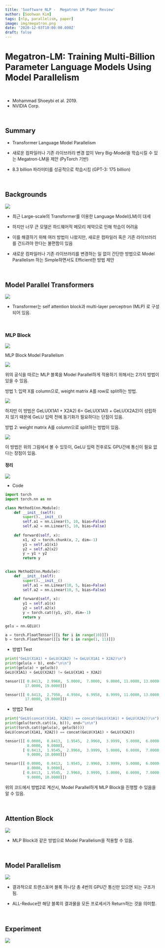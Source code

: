 ```yaml
---
title: 'Sooftware NLP -  Megatron LM Paper Review'
author: [Soohwan Kim]
tags: [nlp, parallelism, paper]
image: img/megatron.png
date: '2020-12-03T10:00:00.000Z'
draft: false
---
```


# Megatron-LM: Training Multi-Billion Parameter Language Models Using Model Parallelism

​

- Mohammad Shoeybi et al. 2019.
- NVIDIA Corp.

​

## Summary

- Transformer Language Model Parallelism

- 새로운 컴파일러나 기존 라이브러리 변경 없이 Very Big-Model을 학습시킬 수 있는 Megatron-LM을 제안 (PyTorch 기반)

- 8.3 billion 파라미터를 성공적으로 학습시킴 (GPT-3: 175 billion)

​

## Backgrounds
  
<img src="https://user-images.githubusercontent.com/42150335/106808382-a9424500-66ad-11eb-9058-98716b94ae40.png">

- 최근 Large-scale의 Transformer를 이용한 Language Model(LM)이 대세

- 하지만 너무 큰 모델은 하드웨어적 메모리 제약으로 인해 학습이 어려움

- 이를 해결하기 위해 여러 방법이 나왔지만, 새로운 컴파일러 혹은 기존 라이브러리를 건드려야 한다는 불편함이 있음

- 새로운 컴파일러나 기존 라이브러리를 변경하는 일 없이 간단한 방법으로 Model Parallelism 하는 Simple하면서도 Efficient한 방법 제안

​

## Model Parallel Transformers

<img src="https://xiandong79.github.io/downloads/ddl1.png">

- Transformer는 self attention block과 multi-layer perceptron (MLP) 로 구성되어 있음.

​

### MLP Block

<img src="https://user-images.githubusercontent.com/42150335/106810444-49996900-66b0-11eb-866b-062a4cad3eb6.png">

MLP Block Model Parallelism

<img src="https://user-images.githubusercontent.com/42150335/106808899-59b04900-66ae-11eb-93a8-58d180bc1a70.png">

위의 공식을 따르는 MLP 블록을 Model Parallel하게 적용하기 위해서는 2가지 방법이 있을 수 있음.

방법 1: 입력 X를 column으로, weight matrix A를 row로 split하는 방법.
  
<img src="https://user-images.githubusercontent.com/42150335/106809185-b6136880-66ae-11eb-87d7-693a2d5e56b7.png">

하지만 이 방법은 GeLU(X1A1 + X2A2) 6= GeLU(X1A1) + GeLU(X2A2)이 성립하지 않기 때문에 GeLU 입력 전에 동기화가 필요하다는 단점이 있음.

방법 2: weight matrix A를 column으로 split하는 방법이 있음.
  
<img src="https://user-images.githubusercontent.com/42150335/106810580-85ccc980-66b0-11eb-88a5-acfbbb46c111.png">

이 방법은 위의 그림에서 볼 수 있듯이, GeLU 입력 전후로도 GPU간에 통신이 필요 없다는 장점이 있음.

#### 정리

<img src="https://user-images.githubusercontent.com/42150335/106809827-7ef18700-66af-11eb-903b-ed0db12c2897.png">

- Code
```python
import torch
import torch.nn as nn

class Method1(nn.Module):
    def __init__(self):
        super().__init__()
        self.a1 = nn.Linear(5, 10, bias=False)
        self.a2 = nn.Linear(5, 10, bias=False)
    
    def forward(self, x):
        x1, x2 = torch.chunk(x, 2, dim=-1)
        y1 = self.a1(x1)
        y2 = self.a2(x2)
        y = y1 + y2
        return y
    

class Method2(nn.Module):
    def __init__(self):
        super().__init__()
        self.a1 = nn.Linear(10, 5, bias=False)
        self.a2 = nn.Linear(10, 5, bias=False)
    
    def forward(self, x):
        y1 = self.a1(x)
        y2 = self.a2(x)
        y = torch.cat((y1, y2), dim=-1)
        return y

gelu = nn.GELU()

a = torch.FloatTensor([[i for i in range(10)]])
b = torch.FloatTensor([[i for i in range(1, 11)]])
```
- 방법1 Test
```python
print("GeLU(X1A1) + GeLU(X2A2) != GeLU(X1A1 + X2A2)\n")
print(gelu(a + b), end="\n\n")
print(gelu(a) + gelu(b))
GeLU(X1A1) + GeLU(X2A2) != GeLU(X1A1 + X2A2)

tensor([[ 0.8413,  2.9960,  5.0000,  7.0000,  9.0000, 11.0000, 13.0000, 15.0000,
         17.0000, 19.0000]])

tensor([[ 0.8413,  2.7958,  4.9504,  6.9958,  8.9999, 11.0000, 13.0000, 15.0000,
         17.0000, 19.0000]])
```

- 방법2 Test
```python
print("GeLU(concat(X1A1, X2A2)) == concat(GeLU(X1A1) + GeLU(X2A2))\n")
print(gelu(torch.cat((a, b))), end="\n\n")
print(torch.cat((gelu(a), gelu(b))))
GeLU(concat(X1A1, X2A2)) == concat(GeLU(X1A1) + GeLU(X2A2))

tensor([[ 0.0000,  0.8413,  1.9545,  2.9960,  3.9999,  5.0000,  6.0000,  7.0000,
          8.0000,  9.0000],
        [ 0.8413,  1.9545,  2.9960,  3.9999,  5.0000,  6.0000,  7.0000,  8.0000,
          9.0000, 10.0000]])

tensor([[ 0.0000,  0.8413,  1.9545,  2.9960,  3.9999,  5.0000,  6.0000,  7.0000,
          8.0000,  9.0000],
        [ 0.8413,  1.9545,  2.9960,  3.9999,  5.0000,  6.0000,  7.0000,  8.0000,
          9.0000, 10.0000]])
```
위의 코드에서 방법2로 계산시, Model Parallel하게 MLP Block을 진행할 수 있음을 알 수 있음.

​

## Attention Block
<img src="https://user-images.githubusercontent.com/42150335/106810472-55852b00-66b0-11eb-8f4c-a0c9eca9ef28.png">

- MLP Block과 같은 방법으로 Model Parallelism을 적용할 수 있음.

​

## Model Parallelism
<img src="https://user-images.githubusercontent.com/42150335/106812317-d6452680-66b2-11eb-88f7-76b1b62fade0.png">

- 결과적으로 트랜스포머 블록 하나당 총 4번의 GPU간 통신만 있으면 되는 구조가 됨.

- ALL-Reduce란 해당 블록의 결과물을 모든 프로세서가 Return하는 것을 의미함.

​

## Experiment
<img src="https://user-images.githubusercontent.com/42150335/106813129-f0cbcf80-66b3-11eb-9597-5a6249bf49e0.png">


​

